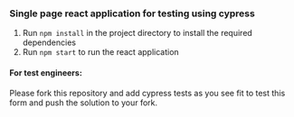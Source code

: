 ### Single page react application for testing using cypress
1.  Run `npm install` in the project directory to install the required dependencies 
2.  Run `npm start` to run the react application

#### For test engineers:
Please fork this repository and add cypress tests as you see fit to test this form and push the solution to your fork.
